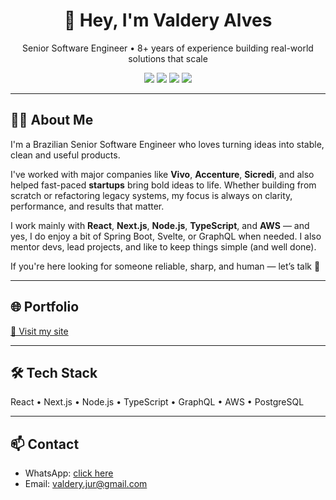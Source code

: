 <h1 align="center">👋 Hey, I'm Valdery Alves</h1>

<p align="center">
  Senior Software Engineer • 8+ years of experience building real-world solutions that scale
</p>

<p align="center">
  <img src="https://img.shields.io/badge/React-20232A?style=for-the-badge&logo=react&logoColor=61DAFB"/>
  <img src="https://img.shields.io/badge/Node.js-339933?style=for-the-badge&logo=nodedotjs&logoColor=white"/>
  <img src="https://img.shields.io/badge/TypeScript-007ACC?style=for-the-badge&logo=typescript&logoColor=white"/>
  <img src="https://img.shields.io/badge/Next.js-000000?style=for-the-badge&logo=nextdotjs&logoColor=white"/>
</p>

---

## 👨‍💻 About Me

I'm a Brazilian Senior Software Engineer who loves turning ideas into stable, clean and useful products. 

I've worked with major companies like **Vivo**, **Accenture**, **Sicredi**, and also helped fast-paced **startups** bring bold ideas to life. Whether building from scratch or refactoring legacy systems, my focus is always on clarity, performance, and results that matter.

I work mainly with **React**, **Next.js**, **Node.js**, **TypeScript**, and **AWS** — and yes, I do enjoy a bit of Spring Boot, Svelte, or GraphQL when needed. I also mentor devs, lead projects, and like to keep things simple (and well done).

If you're here looking for someone reliable, sharp, and human — let’s talk 🚀

---

## 🌐 Portfolio

[🔗 Visit my site](https://valderyalves.com.br)

---

## 🛠️ Tech Stack

React • Next.js • Node.js • TypeScript • GraphQL • AWS • PostgreSQL

---

## 📫 Contact

- WhatsApp: [click here](https://wa.me/5581985405144)
- Email: valdery.jur@gmail.com

